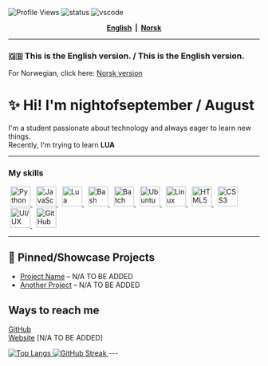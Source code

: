 ![Profile Views](https://komarev.com/ghpvc/?username=nightofseptember)
![status](https://api.statusbadges.me/badge/status/307946781373759488?simple=true)
![vscode](https://api.statusbadges.me/badge/vscode/307946781373759488)

<p align="center">
  <b>
    <a href="README.en.md">English</a>
    &nbsp;|&nbsp;
    <a href="README.no.md">Norsk</a>
  </b>
</p>

---

### 🇬🇧 This is the English version. / This is the English version.
For Norwegian, click here: [Norsk versjon](README.no.md)

# ✨ Hi! I'm nightofseptember / August

I'm a student passionate about technology and always eager to learn new things.  
Recently, I'm trying to learn **LUA**

---

### My skills
<!-- Python Logo -->
<a href="https://www.python.org/" title="Python" style="margin: 4px;"> 
  <picture>
    <source media="(prefers-color-scheme: dark)" srcset="https://go-skill-icons.vercel.app/api/icons?i=py&theme=dark">
    <source media="(prefers-color-scheme: light)" srcset="https://go-skill-icons.vercel.app/api/icons?i=py&theme=light">
    <img src="https://go-skill-icons.vercel.app/api/icons?i=py&theme=light" alt="Python icon" height="40">
  </picture>
</a>
<!-- JavaScript Logo -->
<a href="https://developer.mozilla.org/en-US/docs/Web/JavaScript" title="JavaScript" style="margin: 4px;">
  <picture>
    <source media="(prefers-color-scheme: dark)" srcset="https://go-skill-icons.vercel.app/api/icons?i=js&theme=dark">
    <source media="(prefers-color-scheme: light)" srcset="https://go-skill-icons.vercel.app/api/icons?i=js&theme=light">
    <img src="https://go-skill-icons.vercel.app/api/icons?i=js&theme=light" alt="JavaScript icon" height="40">
  </picture>
</a>
<!-- Lua Logo -->
<a href="https://www.lua.org/" title="Lua" style="margin: 4px;">
  <picture>
    <source media="(prefers-color-scheme: dark)" srcset="https://go-skill-icons.vercel.app/api/icons?i=lua&theme=dark">
    <source media="(prefers-color-scheme: light)" srcset="https://go-skill-icons.vercel.app/api/icons?i=lua&theme=light">
    <img src="https://go-skill-icons.vercel.app/api/icons?i=lua&theme=light" alt="Lua icon" height="40">
  </picture>
</a>
<!-- Bash Logo -->
<a href="https://www.gnu.org/software/bash/" title="Bash" style="margin: 4px;">
  <picture>
    <source media="(prefers-color-scheme: dark)" srcset="https://go-skill-icons.vercel.app/api/icons?i=bash&theme=dark">
    <source media="(prefers-color-scheme: light)" srcset="https://go-skill-icons.vercel.app/api/icons?i=bash&theme=light">
    <img src="https://go-skill-icons.vercel.app/api/icons?i=bash&theme=light" alt="Bash icon" height="40">
  </picture>
</a>
<!-- Batch (BAT) Logo -->
<a href="https://www.microsoft.com/en-us/windows" title="Batch (BAT)" style="margin: 4px;">
  <picture>
    <source media="(prefers-color-scheme: dark)" srcset="https://go-skill-icons.vercel.app/api/icons?i=bat&theme=dark">
    <source media="(prefers-color-scheme: light)" srcset="https://go-skill-icons.vercel.app/api/icons?i=bat&theme=light">
    <img src="https://go-skill-icons.vercel.app/api/icons?i=bat&theme=light" alt="Batch icon" height="40">
  </picture>
</a>
<!-- Ubuntu Logo -->
<a href="https://ubuntu.com/" title="Ubuntu" style="margin: 4px;">
  <picture>
    <source media="(prefers-color-scheme: dark)" srcset="https://go-skill-icons.vercel.app/api/icons?i=ubuntu&theme=dark">
    <source media="(prefers-color-scheme: light)" srcset="https://go-skill-icons.vercel.app/api/icons?i=ubuntu&theme=light">
    <img src="https://go-skill-icons.vercel.app/api/icons?i=ubuntu&theme=light" alt="Ubuntu icon" height="40">
  </picture>
</a>
<!-- Linux Logo -->
<a href="https://www.linux.org/" title="Linux" style="margin: 4px;">
  <picture>
    <source media="(prefers-color-scheme: dark)" srcset="https://go-skill-icons.vercel.app/api/icons?i=linux&theme=dark">
    <source media="(prefers-color-scheme: light)" srcset="https://go-skill-icons.vercel.app/api/icons?i=linux&theme=light">
    <img src="https://go-skill-icons.vercel.app/api/icons?i=linux&theme=light" alt="Linux icon" height="40">
  </picture>
</a>
<!-- HTML5 Logo -->
<a href="https://developer.mozilla.org/en-US/docs/Web/HTML" title="HTML5" style="margin: 4px;">
  <picture>
    <source media="(prefers-color-scheme: dark)" srcset="https://go-skill-icons.vercel.app/api/icons?i=html&theme=dark">
    <source media="(prefers-color-scheme: light)" srcset="https://go-skill-icons.vercel.app/api/icons?i=html&theme=light">
    <img src="https://go-skill-icons.vercel.app/api/icons?i=html&theme=light" alt="HTML5 icon" height="40">
  </picture>
</a>
<!-- CSS3 Logo -->
<a href="https://developer.mozilla.org/en-US/docs/Web/CSS" title="CSS3" style="margin: 4px;">
  <picture>
    <source media="(prefers-color-scheme: dark)" srcset="https://go-skill-icons.vercel.app/api/icons?i=css&theme=dark">
    <source media="(prefers-color-scheme: light)" srcset="https://go-skill-icons.vercel.app/api/icons?i=css&theme=light">
    <img src="https://go-skill-icons.vercel.app/api/icons?i=css&theme=light" alt="CSS3 icon" height="40">
  </picture>
</a>
<!-- UI/UX (Figma) Logo -->
<a href="https://uxdesign.cc/" title="UI/UX" style="margin: 4px;">
  <picture>
    <source media="(prefers-color-scheme: dark)" srcset="https://go-skill-icons.vercel.app/api/icons?i=figma&theme=dark">
    <source media="(prefers-color-scheme: light)" srcset="https://go-skill-icons.vercel.app/api/icons?i=figma&theme=light">
    <img src="https://go-skill-icons.vercel.app/api/icons?i=figma&theme=light" alt="UI/UX icon" height="40">
  </picture>
</a>
<!-- GitHub Logo -->
<a href="https://github.com/" title="GitHub" style="margin: 4px;">
  <picture>
    <source media="(prefers-color-scheme: dark)" srcset="https://go-skill-icons.vercel.app/api/icons?i=github&theme=dark">
    <source media="(prefers-color-scheme: light)" srcset="https://go-skill-icons.vercel.app/api/icons?i=github&theme=light">
    <img src="https://go-skill-icons.vercel.app/api/icons?i=github&theme=light" alt="GitHub icon" height="40">
  </picture>
</a>

---

<!--START_SECTION:waka-->
<!--END_SECTION:waka-->

## 📌 Pinned/Showcase Projects

- [Project Name](https://github.com/nightofseptember/project-repo) – N/A TO BE ADDED
- [Another Project](https://github.com/nightofseptember/another-repo) – N/A TO BE ADDED
## Ways to reach me 
[GitHub](https://github.com/nightofseptember)  
[Website](#) <!-- to be added --> [N/A TO BE ADDED]


<a href="https://github-readme-stats.vercel.app/api/top-langs/?username=nightofseptember&layout=compact&theme=dark">
    <picture>
        <source media="(prefers-color-scheme: dark)" srcset="https://github-readme-stats.vercel.app/api/top-langs/?username=nightofseptember&layout=compact&theme=dark">
        <source media="(prefers-color-scheme: light)" srcset="https://github-readme-stats.vercel.app/api/top-langs/?username=nightofseptember&layout=compact&theme=light">
        <img alt="Top Langs">
    </picture>
</a>

<a href="https://git.io/streak-stats">
    <picture>
        <source media="(prefers-color-scheme: dark)" srcset="https://streak-stats.demolab.com/?user=nightofseptember&theme=dark">
        <source media="(prefers-color-scheme: light)" srcset="https://streak-stats.demolab.com/?user=nightofseptember&theme=light">
        <img alt="GitHub Streak">
    </picture>
</a>
---